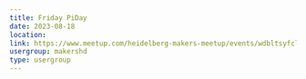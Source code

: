 ```yaml
---
title: Friday PiDay
date: 2023-08-18
location: 
link: https://www.meetup.com/heidelberg-makers-meetup/events/wdbltsyfclbxb/
usergroup: makershd
type: usergroup
---
```

